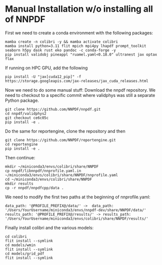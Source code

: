 # Manual Installation w/o installing all of NNPDF

First we need to create a conda environment with the following packages:
```
mamba create -n colibri -y && mamba activate colibri
mamba install python=3.11 flit mpich mpi4py lhapdf prompt_toolkit seaborn h5py dask rust eko pandoc -c conda-forge -y
pip install validobj pineappl "ruamel.yaml<0.18.0" ultranest jax optax flax
```
If running on HPC GPU, add the following
```
pip install -U "jax[cuda12_pip]" -f https://storage.googleapis.com/jax-releases/jax_cuda_releases.html
```

Now we need to do some manual stuff:
Download the nnpdf repository. 
We need to checkout to a specific commit where validphys was still a separate Python package.
```
git clone https://github.com/NNPDF/nnpdf.git
cd nnpdf/validphys2
git checkout ce6c05c
pip install -e .
```
Do the same for reportengine, clone the repository and then
```
git clone https://github.com/NNPDF/reportengine.git
cd reportengine
pip install -e .
```
Then continue:
```
mkdir ~/miniconda3/envs/colibri/share/NNPDF
cp nnpdf/libnnpdf/nnprofile.yaml.in ~/miniconda3/envs/colibri/share/NNPDF/nnprofile.yaml
cd ~/miniconda3/envs/colibri/share/NNPDF
mkdir results
cp -r nnpdf/nnpdfcpp/data .
```

We need to modify the first two paths at the beginning of nnprofile.yaml:
```
data_path: '@PROFILE_PREFIX@/data/' ->  data_path: '/Users/YourUsername/miniconda3/envs/nnpdf-dev/share/NNPDF/data/'
results_path: '@PROFILE_PREFIX@/results/' -> results_path: '/Users/YourUsername/miniconda3/envs/colibri/share/NNPDF/results/'
```

Finally install colibri and the various models:
```
cd colibri
flit install --symlink
cd models/wmin
flit install --symlink
cd models/grid_pdf
flit install --symlink
```
